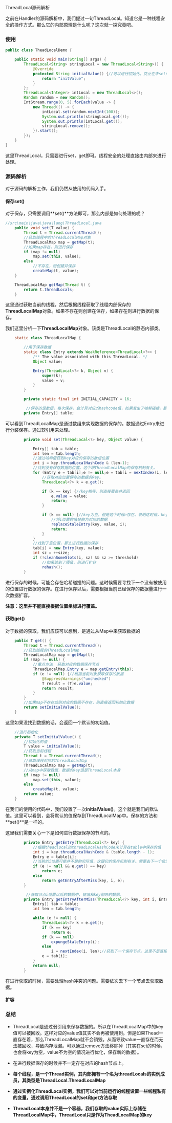 ThreadLocal源码解析

之前在Handler的源码解析中，我们提过一句ThreadLocal。知道它是一种线程安全的操作方式。那么它的内部原理是什么呢？这次就一探究竟吧。

### 使用

```java
public class TheadLocalDemo {

    public static void main(String[] args) {
        ThreadLocal<String> stringLocal = new ThreadLocal<String>() {
            @Override
            protected String initialValue() {//可以进行初始化，防止在未set的时候，直接get导致的空指针崩溃
                return "initValue";
            }
        };
        ThreadLocal<Integer> intLocal = new ThreadLocal<>();
        Random random = new Random();
        IntStream.range(0, 5).forEach(value -> {
            new Thread(() -> {
                intLocal.set(random.nextInt(100));
                System.out.println(stringLocal.get());
                System.out.println(intLocal.get());
                stringLocal.remove();
            }).start();
        });
    }
}
```

这里ThreadLocal，只需要进行set，get即可。线程安全的处理直接由内部来进行处理。

### 源码解析

对于源码的解析工作，我们仍然从使用的代码入手。

#### 保存set()

对于保存，只需要调用**set()**方法即可，那么内部是如何处理的呢？

```java
//src\main\java\java\lang\ThreadLocal.java
    public void set(T value) {
        Thread t = Thread.currentThread();
		//获取线程中的ThreadLocalMap对象
        ThreadLocalMap map = getMap(t);
		//如果map存在，则进行保存
        if (map != null)
            map.set(this, value);
        else
			//不存在，则创建并保存
            createMap(t, value);
    }

    ThreadLocalMap getMap(Thread t) {
        return t.threadLocals;
    }
```
这里通过获取当前的线程，然后根据线程获取了线程内部保存的**ThreadLocalMap**对象。如果不存在则创建在保存，如果存在则进行数据的保存。

我们这里分析一下**ThreadLocalMap**对象。该类是ThreadLocal的静态内部类。

```java
    static class ThreadLocalMap {

        //用于保存数据
        static class Entry extends WeakReference<ThreadLocal<?>> {
            /** The value associated with this ThreadLocal. */
            Object value;

            Entry(ThreadLocal<?> k, Object v) {
                super(k);
                value = v;
            }
        }

        private static final int INITIAL_CAPACITY = 16;

         //保存的是数组，每次保存，会计算对应的hashcode值，如果发生了哈希碰撞，那么就往后挪一个位置依次类推，直到找到空的位置，再将对象存放。
        private Entry[] table;
```

可以看到ThreadLocalMap是通过数组来实现数据的保存的。数据通过Entry来进行分装保存。通过软引用来处理。

```java
        private void set(ThreadLocal<?> key, Object value) {

            Entry[] tab = table;
            int len = tab.length;
			//通过哈希值获取key对应的保存的数组位置
            int i = key.threadLocalHashCode & (len-1);
			//找到没有保存数据的位置。这个跟ThreadLocalMap的保存机制有关。
            for (Entry e = tab[i];e != null;e = tab[i = nextIndex(i, len)]) {
				//获取对应位置保存的数据的key。
                ThreadLocal<?> k = e.get();

                if (k == key) {//key相等，则直接覆盖并返回
                    e.value = value;
                    return;
                }

                if (k == null) {//key为空，但是这个时候e存在。说明这时候，key被回收了。
					//将i位置的值替换为对应的数据
                    replaceStaleEntry(key, value, i);
                    return;
                }
            }
			//找到了空位置，那么进行数据的保存
            tab[i] = new Entry(key, value);
            int sz = ++size;
            if (!cleanSomeSlots(i, sz) && sz >= threshold)
				//如果达到了阈值，则进行扩容
                rehash();
        }
```

进行保存的时候，可能会存在哈希碰撞的问题。这时候需要寻找下一个没有被使用的位置进行数据的保存。在进行保存以后，需要根据当前已经保存的数据量进行一次数据扩容。

**注意：这里并不能直接根据位置坐标进行覆盖。**

#### 获取get()

对于数据的获取，我们应该可以想到，是通过从Map中来获取数据的

```java
    public T get() {
        Thread t = Thread.currentThread();
		//获取线程的ThreadLocalMap
        ThreadLocalMap map = getMap(t);
        if (map != null) {
            //重点方法  获取对应的数据保存节点
            ThreadLocalMap.Entry e = map.getEntry(this);
            if (e != null) {//根据当前对象获取保存的数据
                @SuppressWarnings("unchecked")
                T result = (T)e.value;
                return result;
            }
        }
		//如果map不存在或则对应的数据不存在，则直接返回初始化数据
        return setInitialValue();
    }
```

这里如果没找到数据的话，会返回一个默认的初始值。

```java
    //进行初始化
    private T setInitialValue() {
    	//初始化的值
        T value = initialValue();
		//获取当前线程
        Thread t = Thread.currentThread();
		//获取线程对应的ThreadLocalMap
        ThreadLocalMap map = getMap(t);
		//从map中获取数据，数据的key值是ThreadLocal本身
        if (map != null)
            map.set(this, value);
        else
            createMap(t, value);
        return value;
    }
```

在我们的使用的代码中，我们设置了一次**initialValue()**。这个就是我们的默认值。这里可以看到，会将默认的值保存到ThreadLocalMap中。保存的方法和**set()**是一样的。

这里我们需要关心一下是如何进行数据保存的节点的。

```java
        private Entry getEntry(ThreadLocal<?> key) {
        	//根据theadlocal的threadLocalHashCode来计算在table中保存的值
            int i = key.threadLocalHashCode & (table.length - 1);
            Entry e = table[i];
			//当前的i位置可能并不是的实际值，这跟它的保存机制有关。需要去下一个位置去寻找
            if (e != null && e.get() == key)
                return e;
            else
                return getEntryAfterMiss(key, i, e);
        }

         //获取节点i位置以后的数据中，键值和key相等的数据。
        private Entry getEntryAfterMiss(ThreadLocal<?> key, int i, Entry e) {
            Entry[] tab = table;
            int len = tab.length;

            while (e != null) {
                ThreadLocal<?> k = e.get();
                if (k == key)
                    return e;
                if (k == null)
                    expungeStaleEntry(i);
                else
                    i = nextIndex(i, len);//获取下一个保存节点。这里不是直接+1，因为可能+1之后超过了table的数组范围。
                e = tab[i];
            }
            return null;
        }
```

在进行获取的时候，需要处理hash冲突的问题。需要依次去下一个节点去获取数据。

#### 扩容



### 总结

* ThreadLocal是通过弱引用来保存数据的。所以在ThreadLocalMap中的key值可以被回收。这样对应的value值其实不会再被使用到。但是如果Thead一直存在着，那么ThreadLocalMap就不会销毁。从而导致value一直存在而无法被回收，导致内存泄漏。可以通过remove方法移除掉（其实在set的时候，也会将key为空，value不为空的情况进行优化，保存新的数据）。

* 在进行数据保存的时候并不一定存在对应的hash节点上。

* **每个线程，是一个Thread实例，其内部拥有一个名为threadLocals的实例成员，其类型是ThreadLocal.ThreadLocalMap**

* **通过实例化ThreadLocal实例，我们可以对当前运行的线程设置一些线程私有的变量，通过调用ThreadLocal的set和get方法存取**

* **ThreadLocal本身并不是一个容器，我们存取的value实际上存储在ThreadLocalMap中，ThreadLocal只是作为TheadLocalMap的key**